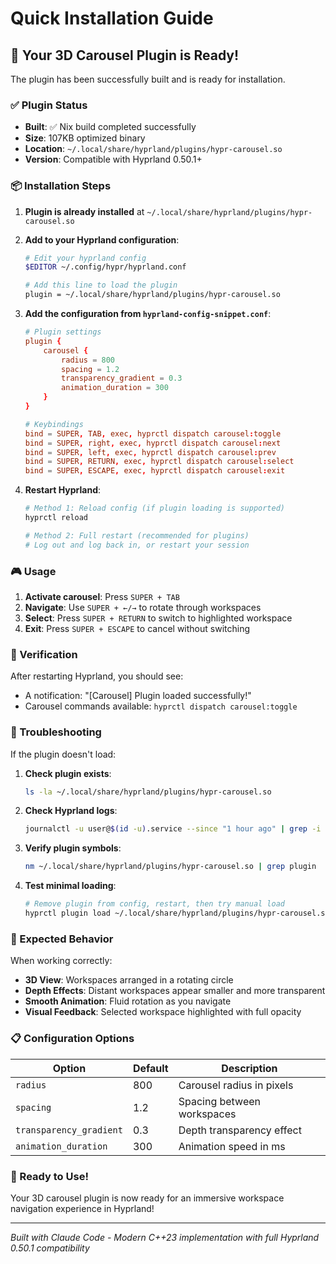 # Quick Installation Guide

## 🚀 Your 3D Carousel Plugin is Ready!

The plugin has been successfully built and is ready for installation.

### ✅ Plugin Status
- **Built**: ✅ Nix build completed successfully
- **Size**: 107KB optimized binary
- **Location**: `~/.local/share/hyprland/plugins/hypr-carousel.so`
- **Version**: Compatible with Hyprland 0.50.1+

### 📦 Installation Steps

1. **Plugin is already installed** at `~/.local/share/hyprland/plugins/hypr-carousel.so`

2. **Add to your Hyprland configuration**:
   ```bash
   # Edit your hyprland config
   $EDITOR ~/.config/hypr/hyprland.conf
   
   # Add this line to load the plugin
   plugin = ~/.local/share/hyprland/plugins/hypr-carousel.so
   ```

3. **Add the configuration from `hyprland-config-snippet.conf`**:
   ```conf
   # Plugin settings
   plugin {
       carousel {
           radius = 800
           spacing = 1.2
           transparency_gradient = 0.3
           animation_duration = 300
       }
   }
   
   # Keybindings
   bind = SUPER, TAB, exec, hyprctl dispatch carousel:toggle
   bind = SUPER, right, exec, hyprctl dispatch carousel:next
   bind = SUPER, left, exec, hyprctl dispatch carousel:prev
   bind = SUPER, RETURN, exec, hyprctl dispatch carousel:select
   bind = SUPER, ESCAPE, exec, hyprctl dispatch carousel:exit
   ```

4. **Restart Hyprland**:
   ```bash
   # Method 1: Reload config (if plugin loading is supported)
   hyprctl reload
   
   # Method 2: Full restart (recommended for plugins)
   # Log out and log back in, or restart your session
   ```

### 🎮 Usage

1. **Activate carousel**: Press `SUPER + TAB`
2. **Navigate**: Use `SUPER + ←/→` to rotate through workspaces
3. **Select**: Press `SUPER + RETURN` to switch to highlighted workspace
4. **Exit**: Press `SUPER + ESCAPE` to cancel without switching

### 🔧 Verification

After restarting Hyprland, you should see:
- A notification: "[Carousel] Plugin loaded successfully!"
- Carousel commands available: `hyprctl dispatch carousel:toggle`

### 🐛 Troubleshooting

If the plugin doesn't load:

1. **Check plugin exists**:
   ```bash
   ls -la ~/.local/share/hyprland/plugins/hypr-carousel.so
   ```

2. **Check Hyprland logs**:
   ```bash
   journalctl -u user@$(id -u).service --since "1 hour ago" | grep -i hypr
   ```

3. **Verify plugin symbols**:
   ```bash
   nm ~/.local/share/hyprland/plugins/hypr-carousel.so | grep plugin
   ```

4. **Test minimal loading**:
   ```bash
   # Remove plugin from config, restart, then try manual load
   hyprctl plugin load ~/.local/share/hyprland/plugins/hypr-carousel.so
   ```

### 🎯 Expected Behavior

When working correctly:
- **3D View**: Workspaces arranged in a rotating circle
- **Depth Effects**: Distant workspaces appear smaller and more transparent
- **Smooth Animation**: Fluid rotation as you navigate
- **Visual Feedback**: Selected workspace highlighted with full opacity

### 📋 Configuration Options

| Option | Default | Description |
|--------|---------|-------------|
| `radius` | 800 | Carousel radius in pixels |
| `spacing` | 1.2 | Spacing between workspaces |
| `transparency_gradient` | 0.3 | Depth transparency effect |
| `animation_duration` | 300 | Animation speed in ms |

### 🚀 Ready to Use!

Your 3D carousel plugin is now ready for an immersive workspace navigation experience in Hyprland!

---

*Built with Claude Code - Modern C++23 implementation with full Hyprland 0.50.1 compatibility*